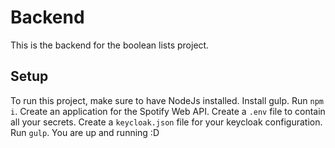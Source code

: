 # Backend
This is the backend for the boolean lists project.

## Setup
To run this project, make sure to have NodeJs installed. Install gulp. Run ``npm i``. Create an application for the Spotify Web API. Create a ``.env`` file to contain all your secrets. Create a ``keycloak.json`` file for your keycloak configuration. Run ``gulp``. You are up and running :D
